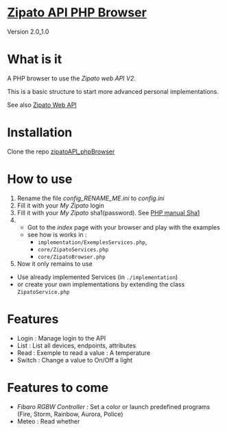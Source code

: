 # [Zipato API PHP Browser](https://github.com/Nikya/zipatoAPI_phpBrowser)

Version 2.0_1.0

# What is it
A PHP browser to use the *Zipato web API V2*.

This is a basic structure to start more advanced personal implementations.

See also [Zipato Web API](https://my.zipato.com/zipato-web/v2-doc/doc)

# Installation
Clone the repo [zipatoAPI_phpBrowser](https://github.com/Nikya/zipatoAPI_phpBrowser)

# How to use
1. Rename the file *config_RENAME_ME.ini* to *config.ini*
1. Fill it with your *My Zipato* login
1. Fill it with your *My Zipato* sha1(password). See [PHP manual Sha1](http://php.net/manual/en/function.sha1.php)
1.  * Got to the *index* page with your browser and play with the examples 
    * see how is works in :
      * `implementation/ExemplesServices.php`,
      * `core/ZipatoServices.php`
      * `core/ZipatoBrowser.php`
1. Now it only remains to use
  * Use already implemented Services (in `./implementation`)
  * or create your own implementations by extending the class `ZipatoService.php`

# Features
- Login : Manage login to the API
- List : List all devices, endpoints, attributes
- Read : Exemple to read a value : A temperature
- Switch : Change a value to On/Off a light

# Features to come
- *Fibaro RGBW Controller* : Set a color or launch predefined programs (Fire, Storm, Rainbow, Aurora, Police)
- Meteo : Read whether
